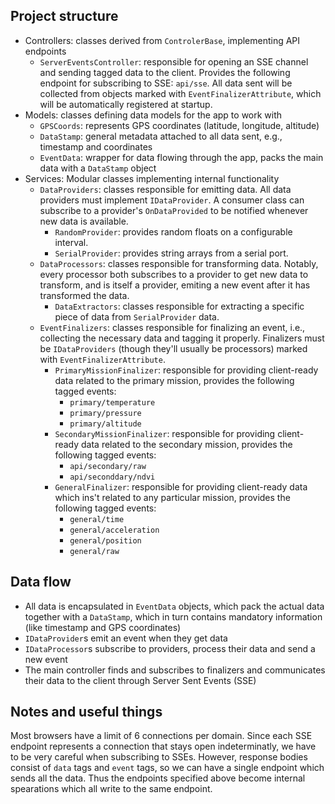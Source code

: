 ﻿## Project structure
- Controllers: classes derived from ``ControlerBase``, implementing API endpoints
    - ``ServerEventsController``: responsible for opening an SSE channel and sending tagged data to the client. Provides the following endpoint for subscribing to SSE: ``api/sse``. All data sent will be collected from objects marked with ``EventFinalizerAttribute``, which will be automatically registered at startup.
- Models: classes defining data models for the app to work with
    - ``GPSCoords``: represents GPS coordinates (latitude, longitude, altitude)
    - ``DataStamp``: general metadata attached to all data sent, e.g., timestamp and coordinates
    - ``EventData``: wrapper for data flowing through the app, packs the main data with a ``DataStamp`` object
- Services: Modular classes implementing internal functionality
    - ``DataProviders``: classes responsible for emitting data. All data providers must implement ``IDataProvider``. A consumer class can subscribe to a provider's ``OnDataProvided`` to be notified whenever new data is available.
        - ``RandomProvider``: provides random floats on a configurable interval.
        - ``SerialProvider``: provides string arrays from a serial port.
    - ``DataProcessors``: classes responsible for transforming data. Notably, every processor both subscribes to a provider to get new data to transform, and is itself a provider, emiting a new event after it has transformed the data.
        - ``DataExtractors``: classes responsible for extracting a specific piece of data from ``SerialProvider`` data.
    - ``EventFinalizers``: classes responsible for finalizing an event, i.e., collecting the necessary data and tagging it properly. Finalizers must be ``IDataProviders`` (though they'll usually be processors) marked with ``EventFinalizerAttribute``.
        - ``PrimaryMissionFinalizer``: responsible for providing client-ready data related to the primary mission, provides the following tagged events:
            - ``primary/temperature``
            - ``primary/pressure``
            - ``primary/altitude``
        - ``SecondaryMissionFinalizer``: responsible for providing client-ready data related to the secondary mission, provides the following tagged events:
            - ``api/secondary/raw``
            - ``api/seconddary/ndvi``
        - ``GeneralFinalizer``: responsible for providing client-ready data which ins't related to any particular mission, provides the following tagged events:
            - ``general/time``
            - ``general/acceleration``
            - ``general/position``
            - ``general/raw``

## Data flow
- All data is encapsulated in ``EventData`` objects, which pack the actual data together with a ``DataStamp``, which in turn contains mandatory information (like timestamp and GPS coordinates)
- ``IDataProvider``s emit an event when they get data
- ``IDataProcessor``s subscribe to providers, process their data and send a new event
- The main controller finds and subscribes to finalizers and communicates their data to the client through Server Sent Events (SSE)

## Notes and useful things
Most browsers have a limit of 6 connections per domain. Since each SSE endpoint represents a connection that stays open indeterminatly, we have to be very careful when subscribing to SSEs. However, response bodies consist of ``data`` tags and ``event`` tags, so we can have a single endpoint which sends all the data. Thus the endpoints specified above become internal spearations which all write to the same endpoint.